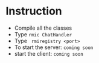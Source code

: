 # Instruction

* Compile all the classes
* Type ``` rmic ChatHandler ```
* Type ``` rmiregistry <port>``` 
* To start the server: ``` coming soon ``` 
* start the client: ``` coming soon ```